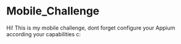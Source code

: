 # Mobile_Challenge
Hi! This is my mobile challenge, dont forget configure your Appium according your capabilities c: 
